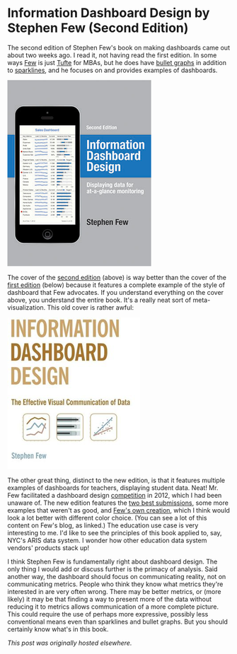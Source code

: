 # Information Dashboard Design by Stephen Few (Second Edition)



The second edition of Stephen Few's book on making dashboards came out about two weeks ago. I read it, not having read the first edition. In some ways <a href="http://www.perceptualedge.com/">Few</a> is just <a href="http://www.edwardtufte.com/">Tufte</a> for MBAs, but he does have <a href="http://en.wikipedia.org/wiki/Bullet_graph">bullet graphs</a> in addition to <a href="http://en.wikipedia.org/wiki/Sparkline">sparklines</a>, and he focuses on and provides examples of dashboards.

<a href="information-dashboard-design-front-cover-small.jpg"><img class="aligncenter size-full wp-image-300" alt="book cover" src="information-dashboard-design-front-cover-small.jpg"></a>

The cover of the <a href="http://www.amazon.com/gp/product/1938377001/">second edition</a>&#160;(above) is way better than the cover of the <a href="http://www.amazon.com/Information-Dashboard-Design-Effective-Communication/dp/0596100167/">first edition</a>&#160;(below) because it features a complete example of the style of dashboard that Few advocates. If you understand everything on the cover above, you understand the entire book. It's a really neat sort of meta-visualization. This old cover is rather awful:

<a href="300px-information-dashboard-design.jpg"><img class="aligncenter size-full wp-image-301" alt="book cover (first edition)" src="300px-information-dashboard-design.jpg"></a>

The other great thing, distinct to the new edition, is that it features multiple examples of dashboards for teachers, displaying student data. Neat! Mr. Few facilitated a dashboard design <a href="http://www.perceptualedge.com/blog/?p=1308">competition</a> in 2012, which I had been unaware of. The new edition features the <a href="http://www.perceptualedge.com/blog/?p=1374">two best submissions</a>, some more examples that weren't as good, and <a href="http://www.perceptualedge.com/blog/?p=1466">Few's own creation</a>, which I think would look a lot better with different color choice. (You can see a lot of this content on Few's blog, as linked.) The education use case is very interesting to me. I'd like to see the principles of this book applied to, say, NYC's ARIS data system. I wonder how other education data system vendors' products stack up!

I think Stephen Few is fundamentally right about dashboard design. The only thing I would add or discuss further is the primacy of analysis. Said another way, the dashboard should focus on communicating reality, not on communicating metrics. People who think they know what metrics they're interested in are very often wrong. There may be better metrics, or (more likely) it may be that finding a way to present more of the data without reducing it to metrics allows communication of a more complete picture. This could require the use of perhaps more expressive, possibly less conventional means even than sparklines and bullet graphs. But you should certainly know what's in this book.



*This post was originally hosted elsewhere.*
